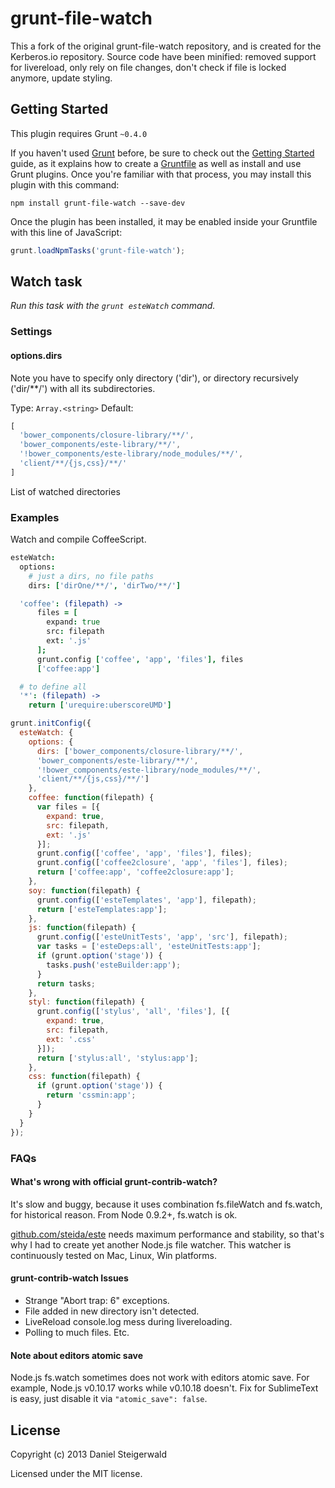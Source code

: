 # grunt-file-watch 

This a fork of the original grunt-file-watch repository, and is created for the Kerberos.io repository. Source code have been minified: removed support for livereload, only rely on file changes, don't check if file is locked anymore, update styling.

## Getting Started
This plugin requires Grunt `~0.4.0`

If you haven't used [Grunt](http://gruntjs.com/) before, be sure to check out the [Getting Started](http://gruntjs.com/getting-started) guide, as it explains how to create a [Gruntfile](http://gruntjs.com/sample-gruntfile) as well as install and use Grunt plugins. Once you're familiar with that process, you may install this plugin with this command:

```shell
npm install grunt-file-watch --save-dev
```

Once the plugin has been installed, it may be enabled inside your Gruntfile with this line of JavaScript:

```js
grunt.loadNpmTasks('grunt-file-watch');
```

## Watch task
_Run this task with the `grunt esteWatch` command._

### Settings

#### options.dirs

Note you have to specify only directory ('dir'), or directory recursively ('dir/**/') with all its subdirectories.

Type: `Array.<string>`
Default:
```js
[
  'bower_components/closure-library/**/',
  'bower_components/este-library/**/',
  '!bower_components/este-library/node_modules/**/',
  'client/**/{js,css}/**/'
]
```

List of watched directories

### Examples

Watch and compile CoffeeScript.
```coffee
esteWatch:
  options:
    # just a dirs, no file paths
    dirs: ['dirOne/**/', 'dirTwo/**/']

  'coffee': (filepath) ->
      files = [
        expand: true
        src: filepath
        ext: '.js'
      ];
      grunt.config ['coffee', 'app', 'files'], files
      ['coffee:app']

  # to define all
  '*': (filepath) ->
    return ['urequire:uberscoreUMD']
```

```js
grunt.initConfig({
  esteWatch: {
    options: {
      dirs: ['bower_components/closure-library/**/',
      'bower_components/este-library/**/',
      '!bower_components/este-library/node_modules/**/',
      'client/**/{js,css}/**/']
    },
    coffee: function(filepath) {
      var files = [{
        expand: true,
        src: filepath,
        ext: '.js'
      }];
      grunt.config(['coffee', 'app', 'files'], files);
      grunt.config(['coffee2closure', 'app', 'files'], files);
      return ['coffee:app', 'coffee2closure:app'];
    },
    soy: function(filepath) {
      grunt.config(['esteTemplates', 'app'], filepath);
      return ['esteTemplates:app'];
    },
    js: function(filepath) {
      grunt.config(['esteUnitTests', 'app', 'src'], filepath);
      var tasks = ['esteDeps:all', 'esteUnitTests:app'];
      if (grunt.option('stage')) {
        tasks.push('esteBuilder:app');
      }
      return tasks;
    },
    styl: function(filepath) {
      grunt.config(['stylus', 'all', 'files'], [{
        expand: true,
        src: filepath,
        ext: '.css'
      }]);
      return ['stylus:all', 'stylus:app'];
    },
    css: function(filepath) {
      if (grunt.option('stage')) {
        return 'cssmin:app';
      }
    }
  }
});
```
### FAQs

#### What's wrong with official grunt-contrib-watch?
It's slow and buggy, because it uses combination fs.fileWatch and fs.watch, for
historical reason. From Node 0.9.2+, fs.watch is ok.

[github.com/steida/este](http://github.com/steida/este) needs maximum performance and
stability, so that's why I had to create yet another Node.js file watcher.
This watcher is continuously tested on Mac, Linux, Win platforms.

#### grunt-contrib-watch Issues
  - Strange "Abort trap: 6" exceptions.
  - File added in new directory isn't detected.
  - LiveReload console.log mess during livereloading.
  - Polling to much files. Etc.
  
#### Note about editors atomic save
Node.js fs.watch sometimes does not work with editors atomic save. For example, Node.js v0.10.17 works while
v0.10.18 doesn't. Fix for SublimeText is easy, just disable it via ```"atomic_save": false```.

## License
Copyright (c) 2013 Daniel Steigerwald

Licensed under the MIT license.
